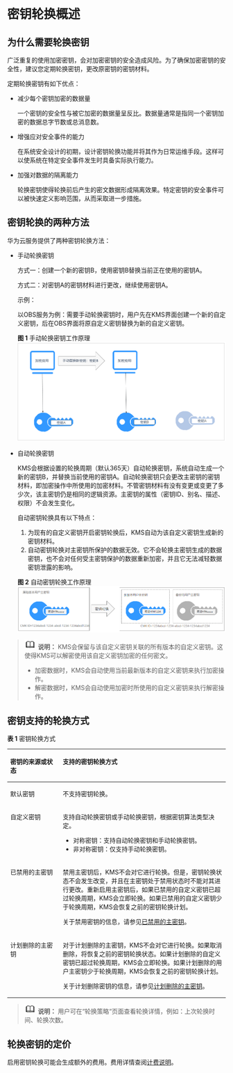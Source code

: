 # 密钥轮换概述<a name="dew_01_0094"></a>

## 为什么需要轮换密钥<a name="section142633107512"></a>

广泛重复的使用加密密钥，会对加密密钥的安全造成风险。为了确保加密密钥的安全性，建议您定期轮换密钥，更改原密钥的密钥材料。

定期轮换密钥有如下优点：

-   减少每个密钥加密的数据量

    一个密钥的安全性与被它加密的数据量呈反比。数据量通常是指同一个密钥加密的数据总字节数或总消息数。

-   增强应对安全事件的能力

    在系统安全设计的初期，设计密钥轮换功能并将其作为日常运维手段。这样可以使系统在特定安全事件发生时具备实际执行能力。

-   加强对数据的隔离能力

    轮换密钥使得轮换前后产生的密文数据形成隔离效果。特定密钥的安全事件可以被快速定义影响范围，从而采取进一步措施。

## 密钥轮换的两种方法<a name="section114103111537"></a>

华为云服务提供了两种密钥轮换方法：

-   手动轮换密钥

    方式一：创建一个新的密钥B，使用密钥B替换当前正在使用的密钥A。

    方式二：对密钥A的密钥材料进行更改，继续使用密钥A。

    示例：

    以OBS服务为例：需要手动轮换密钥时，用户先在KMS界面创建一个新的自定义密钥，后在OBS界面将原自定义密钥替换为新的自定义密钥。

    **图 1**  手动轮换密钥工作原理<a name="fig1662802305113"></a>  
    ![](figures/手动轮换密钥工作原理.png "手动轮换密钥工作原理")

-   自动轮换密钥

    KMS会根据设置的轮换周期（默认365天）自动轮换密钥，系统自动生成一个新的密钥B，并替换当前使用的密钥A。自动轮换密钥只会更改主密钥的密钥材料，即加密操作中所使用的加密材料。不管密钥材料有没有变更或变更了多少次，该主密钥仍是相同的逻辑资源。主密钥的属性（密钥ID、别名、描述、权限）不会发生变化。

    自动密钥轮换具有以下特点：

    1.  为现有的自定义密钥开启密钥轮换后，KMS自动为该自定义密钥生成新的密钥材料。
    2.  自动密钥轮换对主密钥所保护的数据无效。它不会轮换主密钥生成的数据密钥，也不会对任何受主密钥保护的数据重新加密，并且它无法减轻数据密钥泄露的影响。

    **图 2**  自动密钥轮换工作原理<a name="fig948719451727"></a>  
    ![](figures/自动密钥轮换工作原理.png "自动密钥轮换工作原理")

>![](public_sys-resources/icon-note.gif) **说明：** 
>KMS会保留与该自定义密钥关联的所有版本的自定义密钥。这使得KMS可以解密使用该自定义密钥加密的任何密文。
>-   加密数据时，KMS会自动使用当前最新版本的自定义密钥来执行加密操作。
>-   解密数据时，KMS会自动使用加密时所使用的自定义密钥来执行解密操作。

## 密钥支持的轮换方式<a name="section12184145083117"></a>

**表 1**  密钥轮换方式

<a name="table88396113212"></a>
<table><thead align="left"><tr id="row283919111323"><th class="cellrowborder" valign="top" width="24.03%" id="mcps1.2.3.1.1"><p id="p118397113213"><a name="p118397113213"></a><a name="p118397113213"></a>密钥的来源或状态</p>
</th>
<th class="cellrowborder" valign="top" width="75.97%" id="mcps1.2.3.1.2"><p id="p1683981113218"><a name="p1683981113218"></a><a name="p1683981113218"></a>支持的密钥轮换方式</p>
</th>
</tr>
</thead>
<tbody><tr id="row15839191143217"><td class="cellrowborder" valign="top" width="24.03%" headers="mcps1.2.3.1.1 "><p id="p2083916113326"><a name="p2083916113326"></a><a name="p2083916113326"></a>默认密钥</p>
</td>
<td class="cellrowborder" valign="top" width="75.97%" headers="mcps1.2.3.1.2 "><p id="p283991143217"><a name="p283991143217"></a><a name="p283991143217"></a>不支持密钥轮换。</p>
</td>
</tr>
<tr id="row185231129480"><td class="cellrowborder" valign="top" width="24.03%" headers="mcps1.2.3.1.1 "><p id="p127211653330"><a name="p127211653330"></a><a name="p127211653330"></a>自定义密钥</p>
</td>
<td class="cellrowborder" valign="top" width="75.97%" headers="mcps1.2.3.1.2 "><p id="p28401719326"><a name="p28401719326"></a><a name="p28401719326"></a>支持自动轮换密钥或手动轮换密钥，根据密钥算法类型决定。</p>
<a name="ul16557203418104"></a><a name="ul16557203418104"></a><ul id="ul16557203418104"><li>对称密钥：支持自动轮换密钥和手动轮换密钥。</li><li>非对称密钥：仅支持手动轮换密钥。</li></ul>
</td>
</tr>
<tr id="row98391912326"><td class="cellrowborder" valign="top" width="24.03%" headers="mcps1.2.3.1.1 "><p id="p23141535759"><a name="p23141535759"></a><a name="p23141535759"></a>已禁用的主密钥</p>
</td>
<td class="cellrowborder" valign="top" width="75.97%" headers="mcps1.2.3.1.2 "><p id="p1476214306111"><a name="p1476214306111"></a><a name="p1476214306111"></a>禁用主密钥后，KMS不会对它进行轮换。但是，密钥轮换状态不会发生改变，并且在主密钥处于禁用状态时不能对其进行更改。重新启用主密钥后，如果已禁用的自定义密钥已超过轮换周期，KMS会立即轮换。如果已禁用的自定义密钥少于轮换周期，KMS会恢复之前的密钥轮换计划。</p>
<p id="p163831618181210"><a name="p163831618181210"></a><a name="p163831618181210"></a>关于禁用密钥的信息，请参见<a href="禁用密钥.md">已禁用的主密钥</a>。</p>
</td>
</tr>
<tr id="row1840716322"><td class="cellrowborder" valign="top" width="24.03%" headers="mcps1.2.3.1.1 "><p id="p67521227151211"><a name="p67521227151211"></a><a name="p67521227151211"></a>计划删除的主密钥</p>
</td>
<td class="cellrowborder" valign="top" width="75.97%" headers="mcps1.2.3.1.2 "><p id="p18211114115"><a name="p18211114115"></a><a name="p18211114115"></a>对于计划删除的主密钥，KMS不会对它进行轮换。如果取消删除，将恢复之前的密钥轮换状态。如果计划删除的自定义密钥已超过轮换周期，KMS会立即轮换。如果计划删除的用户主密钥少于轮换周期，KMS会恢复之前的密钥轮换计划。</p>
<p id="p47749153143"><a name="p47749153143"></a><a name="p47749153143"></a>关于计划删除密钥的信息，请参见<a href="删除密钥.md">计划删除的主密钥</a>。</p>
</td>
</tr>
</tbody>
</table>

>![](public_sys-resources/icon-note.gif) **说明：** 
>用户可在“轮换策略“页面查看轮换详情，例如：上次轮换时间、轮换次数。

## 轮换密钥的定价<a name="section108562234415"></a>

启用密钥轮换可能会生成额外的费用。费用详情查阅[计费说明](https://support.huaweicloud.com/price-dew/dew_03_0001.html)。

